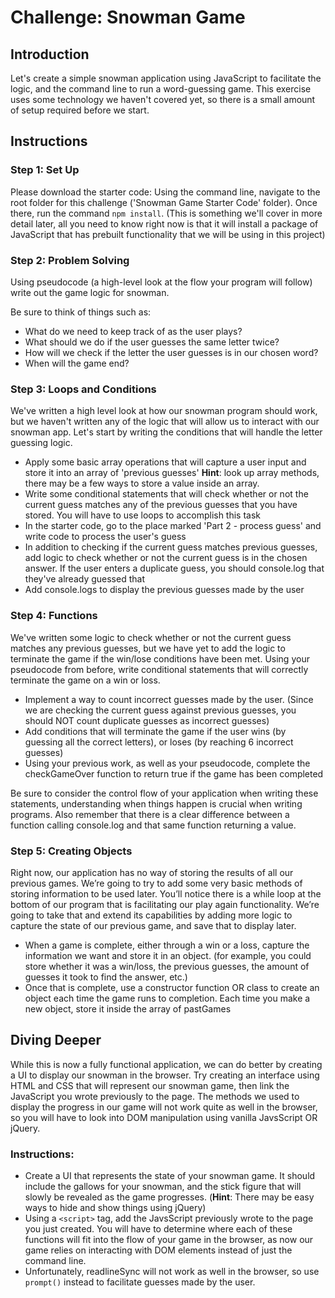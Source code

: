 # Challenge: Snowman Game

## Introduction
Let's create a simple snowman application using JavaScript to facilitate the logic, and the command line to run a word-guessing game. This exercise uses some technology we haven't covered yet, so there is a small amount of setup required before we start.

## Instructions
### Step 1: Set Up
Please download the starter code: Using the command line, navigate to the root folder for this challenge ('Snowman Game Starter Code' folder). Once there, run the command `npm install`. (This is something we'll cover in more detail later, all you need to know right now is that it will install a package of JavaScript that has prebuilt functionality that we will be using in this project)

### Step 2: Problem Solving
Using pseudocode (a high-level look at the flow your program will follow) write out the game logic for snowman.

Be sure to think of things such as:
- What do we need to keep track of as the user plays?
- What should we do if the user guesses the same letter twice?
- How will we check if the letter the user guesses is in our chosen word?
- When will the game end?

### Step 3: Loops and Conditions
We've written a high level look at how our snowman program should work, but we haven't written any of the logic that will allow us to interact with our snowman app. Let's start by writing the conditions that will handle the letter guessing logic.

- Apply some basic array operations that will capture a user input and store it into an array of 'previous guesses' __Hint__: look up array methods, there may be a few ways to store a value inside an array.
- Write some conditional statements that will check whether or not the current guess matches any of the previous guesses that you have stored. You will have to use loops to accomplish this task
- In the starter code, go to the place marked 'Part 2 - process guess' and write code to process the user's guess
- In addition to checking if the current guess matches previous guesses, add logic to check whether or not the current guess is in the chosen answer. If the user enters a duplicate guess, you should console.log that they've already guessed that
- Add console.logs to display the previous guesses made by the user

### Step 4: Functions
We've written some logic to check whether or not the current guess matches any previous guesses, but we have yet to add the logic to terminate the game if the win/lose conditions have been met. Using your pseudocode from before, write conditional statements that will correctly terminate the game on a win or loss.

- Implement a way to count incorrect guesses made by the user. (Since we are checking the current guess against previous guesses, you should NOT count duplicate guesses as incorrect guesses)
- Add conditions that will terminate the game if the user wins (by guessing all the correct letters), or loses (by reaching 6 incorrect guesses)
- Using your previous work, as well as your pseudocode, complete the checkGameOver function to return true if the game has been completed

Be sure to consider the control flow of your application when writing these statements, understanding when things happen is crucial when writing programs. Also remember that there is a clear difference between a function calling console.log and that same function returning a value.

### Step 5: Creating Objects
Right now, our application has no way of storing the results of all our previous games. We’re going to try to add some very basic methods of storing information to be used later. You’ll notice there is a while loop at the bottom of our program that is facilitating our play again functionality. We’re going to take that and extend its capabilities by adding more logic to capture the state of our previous game, and save that to display later.

- When a game is complete, either through a win or a loss, capture the information we want and store it in an object. (for example, you could store whether it was a win/loss, the previous guesses, the amount of guesses it took to find the answer, etc.)
- Once that is complete, use a constructor function OR class to create an object each time the game runs to completion. Each time you make a new object, store it inside the array of pastGames

## Diving Deeper
While this is now a fully functional application, we can do better by creating a UI to display our snowman in the browser. Try creating an interface using HTML and CSS that will represent our snowman game, then link the JavaScript you wrote previously to the page. The methods we used to display the progress in our game will not work quite as well in the browser, so you will have to look into DOM manipulation using vanilla JavsScript OR jQuery.

### Instructions:
- Create a UI that represents the state of your snowman game. It should include the gallows for your snowman, and the stick figure that will slowly be revealed as the game progresses. (**Hint**: There may be easy ways to hide and show things using jQuery)
- Using a `<script>` tag, add the JavsScript previously wrote to the page you just created. You will have to determine where each of these functions will fit into the flow of your game in the browser, as now our game relies on interacting with DOM elements instead of just the command line.
- Unfortunately, readlineSync will not work as well in the browser, so use `prompt()` instead to facilitate guesses made by the user.